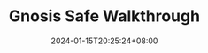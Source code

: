 ---
title: 'Gnosis Safe Walkthrough'
date: 2024-01-15T20:25:24+08:00
draft: true
tags: ["security", "smart contracts"]
---